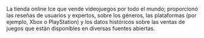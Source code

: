 La tienda online Ice que vende videojuegos por todo el mundo; proporcionó las reseñas de usuarios y expertos, sobre los géneros, 
las plataformas (por ejemplo, Xbox o PlayStation) y los datos históricos sobre las ventas de juegos que están disponibles en diversas fuentes abiertas.
